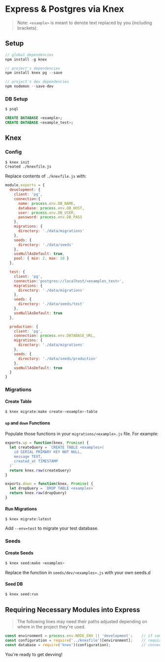 # Express & Postgres via Knex

> Note: `<example>` is meant to denote text replaced by you (including brackets).

## Setup

```js
// global dependencies
npm install -g knex

```

```js
// project's dependencies
npm install knex pg --save
```

```js
// project's dev dependencies
npm nodemon --save-dev
```

### DB Setup

```bash
$ psql
```

```sql
CREATE DATABASE <example>;
CREATE DATABASE <example_test>;
```

## Knex 

### Config

```bash
$ knex init
Created ./knexfile.js
```

Replace contents of `./knexfile.js` with:

```js
module.exports = {
  development: {
    client: 'pg',
    connection:{
      name: process.env.DB_NAME,
      database: process.env.DB_HOST,
      user: process.env.DB_USER,
      password: process.env.DB_PASS
    },
    migrations: {
      directory: './data/migrations'
    },
    seeds: {
      directory: './data/seeds'
    },
    useNullAsDefault: true,
    pool: { min: 2, max: 10 }
  },

  test: {
    client: 'pg',
    connection:'postgres://localhost/<examples_test>',
    migrations: {
      directory: './data/migrations'
    },
    seeds: {
      directory: './data/seeds/test'
    },
    useNullAsDefault: true
  },

  production: {
    client: 'pg',
    connection: process.env.DATABASE_URL,
    migrations: {
      directory: './data/migrations'
    },
    seeds: {
      directory: './data/seeds/production'
    },
    useNullAsDefault: true
  }
}
```

### Migrations

#### Create Table

```bash
$ knex migrate:make create-<example>-table
```
#### `up` and `down` Functions

Populate those functions in your `migrations/<example>.js` file.
For example:

```js
exports.up = function(knex, Promise) {
  let createQuery = `CREATE TABLE <examples>(
    id SERIAL PRIMARY KEY NOT NULL,
    message TEXT,
    created_at TIMESTAMP
  )`
  return knex.raw(createQuery)
}

exports.down = function(knex, Promise) {
  let dropQuery = `DROP TABLE <examples>`
  return knex.raw(dropQuery)
}
```

#### Run Migrations

```
$ knex migrate:latest
```

Add `--env=test` to migrate your test database.


### Seeds

#### Create Seeds

```bash
$ knex seed:make <examples>
```

Replace the function in `seeds/dev/<examples>.js` with your own seeds.d

#### Seed DB

```bash
$ knex seed:run
```

## Requiring Necessary Modules into Express

> The following lines may need their paths adjusted depending on where in the project they're used.

```js
const environment = process.env.NODE_ENV || 'development';    // if something else isn't setting ENV, use development
const configuration = require('../knexfile')[environment];    // require environment's settings from knexfile
const database = require('knex')(configuration);              // connect to DB via knex using env's settings
```

You're ready to get devving!